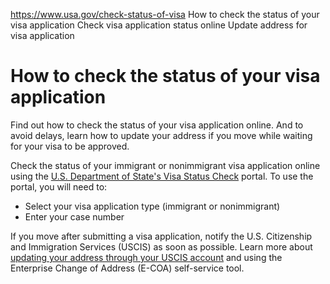 

https://www.usa.gov/check-status-of-visa
How to check the status of your visa application
Check visa application status online
Update address for visa application

How to check the status of your visa application
================================================

Find out how to check the status of your visa application online. And to avoid delays, learn how to update your address if you move while waiting for your visa to be approved.

Check the status of your immigrant or nonimmigrant visa application online using the
[U.S. Department of State's Visa Status Check](https://ceac.state.gov/CEACStatTracker/Status.aspx)
portal. To use the portal, you will need to:

* Select your visa application type (immigrant or nonimmigrant)
* Enter your case number

If you move after submitting a visa application, notify the U.S. Citizenship and Immigration Services (USCIS) as soon as possible. Learn more about
[updating your address through your USCIS account](https://www.uscis.gov/addresschange)
and using the Enterprise Change of Address (E-COA) self-service tool.
